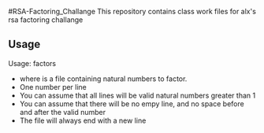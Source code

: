 #RSA-Factoring_Challange
This repository contains class work files for alx's rsa factoring challange
## Usage
Usage: factors <file>
- where <file> is a file containing natural numbers to factor.
- One number per line
- You can assume that all lines will be valid natural numbers greater than 1
- You can assume that there will be no empy line, and no space before and after the valid number
- The file will always end with a new line